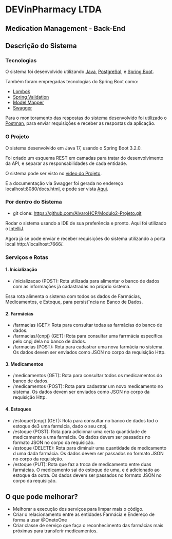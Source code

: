 # DEVinPharmacy LTDA

## Medication Management - Back-End

## Descrição do Sistema

### Tecnologias

O sistema foi desenvolvido utilizando 
[Java](), 
[PostgreSql](), e 
[Spring Boot]().

Também foram empregadas tecnologias do Spring Boot como:

- [Lombok]()
- [Spring Validation]()
- [Model Mapper]()
- [Swagger]()

Para o monitoramento das respostas do sistema desenvolvido 
foi utilizado o [Postman](), para enviar requisições e receber 
as respostas da aplicação.

### O Projeto

O sistema desenvolvido em Java 17, usando o Spring Boot 3.2.0.

Foi criado um esquema REST em camadas para tratar do desenvolvimento da API, e separar as responsabilidades de cada entidade.

O sistema pode ser visto no [vídeo do Projeto](https://drive.google.com/file/d/1UGGAWjVcAkvxQTexvIhv2fo5vwbIcpnu/view?usp=share_link).

E a documentação via Swagger foi gerada no endereço localhost:8080/docs.html, e pode ser vista [Aqui](localhost:8080/docs.html).

### Por dentro do Sistema

- git clone: https://github.com/AlvaroHCP/Modulo2-Projeto.git

Rodar o sistema usando a IDE de sua preferência e pronto. 
Aqui foi utilizado o [IntelliJ]().

Agora já se pode enviar e receber requisições do sistema 
utilizando a porta local http://localhost:7666/.

### Serviços e Rotas

#### 1. Inicialização

- /inicializacao (POST): Rota utilizada para alimentar o banco de dados 
com as informações já cadastradas no próprio sistema.

Essa rota alimenta o sistema com todos os dados de Farmácias, 
Medicamentos, e Estoque, para persistˆncia no Banco de Dados.

#### 2. Farmácias

- /farmacias (GET): Rota para consultar todas as farmácias do banco de dados.
- /farmacias/{cnpj} (GET): Rota para consultar uma farrmácia específica pelo cnpj dela no banco de dados.
- /farmacias (POST): Rota para cadastrar uma nova farmácia no sistema. Os dados devem ser enviados como JSON no corpo da requisição Http.

#### 3. Medicamentos

- /medicamentos (GET): Rota para consultar todos os medicamentos do banco de dados.
- /medicamentos (POST): Rota para cadastrar um novo medicamento no sistema. Os dados devem ser enviados como JSON no corpo da requisição Http.

#### 4. Estoques

- /estoque/{cnpj} (GET): Rota para consultar no banco de dados tod o estoque de3 uma farmácia, dado o seu cnpj.
- /estoque (POST): Rota para adicionar uma certa quantidade de medicamento a uma farmácia. Os dados devem ser passados no formato JSON no corpo da requisição.
- /estoque (DELETE): Rota para diminuir uma quantidade de medicamento d uma dada farmácia. Os dados devem ser passados no formato JSON no corpo da requisição.
- /estoque (PUT): Rota que faz a troca de medicamento entre duas farmácias. O medicamento sai do estoque de uma, e é adicionado ao estoque da outra.  Os dados devem ser passados no formato JSON no corpo da requisição.

## O que pode melhorar?

- Melhorar a execução dos serviços para limpar mais o código.
- Criar o relacionamento entre as entidades Farmácia e Endereço de forma a usar @OnetoOne
- Criar classe de serviço que faça o reconhecimento das farmácias mais próximas para transferir medicamentos.


[//]: # (![imagem]&#40;<./.png>&#41;)

